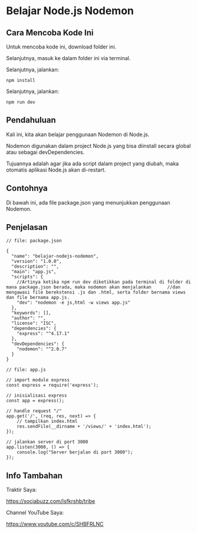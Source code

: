# Belajar Node.js Nodemon
## Cara Mencoba Kode Ini

Untuk mencoba kode ini, download folder ini.

Selanjutnya, masuk ke dalam folder ini via terminal.

Selanjutnya, jalankan:

```
npm install
```

Selanjutnya, jalankan:

```
npm run dev
```

## Pendahuluan

Kali ini, kita akan belajar penggunaan Nodemon di Node.js.

Nodemon digunakan dalam project Node.js yang bisa diinstall secara global atau sebagai devDependencies.

Tujuannya adalah agar jika ada script dalam project yang diubah, maka otomatis aplikasi Node.js akan di-restart.

## Contohnya

Di bawah ini, ada file package.json yang menunjukkan penggunaan Nodemon.

## Penjelasan

```
// file: package.json

{
  "name": "belajar-nodejs-nodemon",
  "version": "1.0.0",
  "description": "",
  "main": "app.js",
  "scripts": {
  	//Artinya ketika npm run dev diketikkan pada terminal di folder di mana package.json berada, maka nodemon akan menjalankan 		//dan mengawasi file berekstensi .js dan .html, serta folder bernama views dan file bernama app.js.
    "dev": "nodemon -e js,html -w views app.js"
  },
  "keywords": [],
  "author": "",
  "license": "ISC",
  "dependencies": {
    "express": "^4.17.1"
  },
  "devDependencies": {
    "nodemon": "^2.0.7"
  }
}
```

```
// file: app.js

// import module express
const express = require('express');

// inisialisasi express
const app = express();

// handle request "/"
app.get('/', (req, res, next) => {
    // tampilkan index.html
    res.sendFile(__dirname + '/views/' + 'index.html');
});

// jalankan server di port 3000
app.listen(3000, () => {
    console.log("Server berjalan di port 3000");
});
```

## Info Tambahan

Traktir Saya:

https://sociabuzz.com/lsfkrshb/tribe

Channel YouTube Saya:

https://www.youtube.com/c/SHBFRLNC
